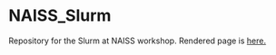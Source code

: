 # NAISS_Slurm

Repository for the Slurm at NAISS workshop. Rendered page is <a href="https://uppmax.github.io/NAISS_Slurm/"  target="_blank">here.</a>

